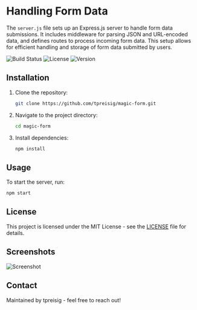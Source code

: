 # Handling Form Data

The `server.js` file sets up an Express.js server to handle form data submissions. It includes middleware for parsing JSON and URL-encoded data, and defines routes to process incoming form data. This setup allows for efficient handling and storage of form data submitted by users.

![Build Status](https://img.shields.io/badge/build-passing-brightgreen)
![License](https://img.shields.io/badge/license-MIT-blue.svg)
![Version](https://img.shields.io/badge/version-1.0.0-orange)

## Installation

1. Clone the repository:
   ```bash
   git clone https://github.com/tpreisig/magic-form.git
   ```
2. Navigate to the project directory:
   ```bash
   cd magic-form
   ```
3. Install dependencies:
   ```bash
   npm install
   ```

## Usage

To start the server, run:
```bash
npm start
````

## License

This project is licensed under the MIT License - see the [LICENSE](LICENSE) file for details.

## Screenshots

![Screenshot](./screenshots/signin.png)


## Contact

Maintained by tpreisig - feel free to reach out!